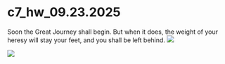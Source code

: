 # c7_hw_09.23.2025
Soon the Great Journey shall begin. But when it does, the weight of your heresy will stay your feet, and you shall be left behind.
![](https://www.innovationnewsnetwork.com/wp-content/uploads/2025/01/shutterstock_2309752637-696x391.jpg)

![](https://i.ytimg.com/vi/JVGgzjhTTYA/sddefault.jpg)
